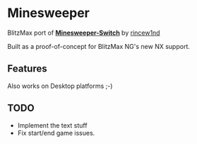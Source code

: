 # Minesweeper
BlitzMax port of [**Minesweeper-Switch**](https://github.com/rincew1nd/Minesweeper-Switch) by [rincew1nd](https://github.com/rincew1nd)



Built as a proof-of-concept for BlitzMax NG's new NX support.



## Features

Also works on Desktop platforms ;-)



## TODO

* Implement the text stuff
* Fix start/end game issues.
